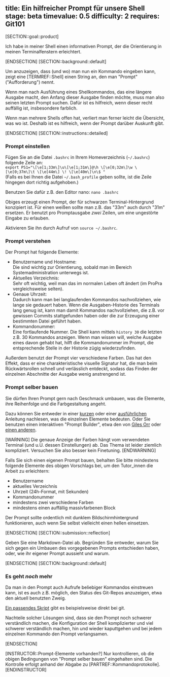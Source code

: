 title: Ein hilfreicher Prompt für unsere Shell
stage: beta
timevalue: 0.5
difficulty: 2
requires: Git101
---
[SECTION::goal::product]

Ich habe in meiner Shell einen informativen Prompt, der die Orientierung 
in meinen Terminalfenstern erleichtert.

[ENDSECTION]
[SECTION::background::default]

Um anzuzeigen, dass (und wo) man nun ein Kommando eingeben kann,
zeigt eine [TERMREF::Shell] einen String an, den man "Prompt" ("Aufforderung") nennt.

Wenn man nach Ausführung eines Shellkommandos, das eine längere Ausgabe macht,
den Anfang dieser Ausgabe finden möchte, muss man also seinen letzten Prompt suchen.
Dafür ist es hilfreich, wenn dieser recht auffällig ist, insbesondere farblich.

Wenn man mehrere Shells offen hat, verliert man ferner leicht die Übersicht,
was wo ist. Deshalb ist es hilfreich, wenn der Prompt darüber Auskunft gibt.

[ENDSECTION]
[SECTION::instructions::detailed]

### Prompt einstellen

Fügen Sie an die Datei `.bashrc` in Ihrem Homeverzeichnis (`~/.bashrc`)
folgende Zeile an:  
`export PS1="\[\e[1;33m\]\u\[\e[1;31m\]@\h \[\e[0;32m\]\w \[\e[0;37m\]\t \[\e[44m\] \! \[\e[40m\]\n\$ "`  
(Falls es bei Ihnen die Datei `~/.bash_profile` geben sollte, ist die Zeile hingegen dort richtig aufgehoben.)

Benutzen Sie dafür z.B. den Editor nano:
`nano .bashrc`

Obiges erzeugt einen Prompt, der für schwarzen Terminal-Hintergrund konzipiert ist.
Für einen weißen sollte man z.B. das "33m" auch durch "31m" ersetzen.
Er benutzt pro Promptausgabe _zwei_ Zeilen, um eine ungestörte Eingabe zu erlauben.

Aktivieren Sie ihn durch Aufruf von `source ~/.bashrc`.


### Prompt verstehen

Der Prompt hat folgende Elemente:

- Benutzername und Hostname:  
  Die sind wichtig zur Orientierung, sobald man im Bereich Systemadministration unterwegs ist.
- Aktuelles Verzeichnis:  
  Sehr oft wichtig, weil man das im normalen Leben oft ändert
  (im ProPra vergleichsweise selten).
- Genaue Uhrzeit:  
  Dadurch kann man bei langlaufenden Kommandos nachvollziehen, wie lange
  sie gedauert haben.
  Wenn die Ausgaben-Historie des Terminals lang genug ist, kann man damit Kommandos nachvollziehen,
  die z.B. vor gewissen Commits stattgefunden haben oder die zur Erzeugung einer bestimmten
  Datei geführt haben.
- Kommandonummer:  
  Eine fortlaufende Nummer.
  Die Shell kann mittels `history 30` die letzten z.B. 30 Kommandos anzeigen.
  Wenn man wissen will, welche Ausgabe eines davon gehabt hat, hilft die Kommandonummer im Prompt,
  die entsprechende Stelle in der Historie zügig wiederzufinden.

Außerdem benutzt der Prompt vier verschiedene Farben.
Das hat den Effekt, dass er eine charakteristische visuelle Signatur hat, die man beim
Rückwärtsrollen schnell und verlässlich entdeckt, sodass das Finden der einzelnen
Abschnitte der Ausgabe wenig anstrengend ist.


### Prompt selber bauen

Sie dürfen Ihren Prompt gern nach Geschmack umbauen, was die Elemente,
ihre Reihenfolge und die Farbgestaltung angeht.

Dazu können Sie entweder in einer
[kurzen](https://ss64.com/bash/syntax-prompt.html)
oder einer
[ausführlichen](https://www.gilesorr.com/bashprompt/howto/)
Anleitung nachlesen, was die einzelnen Elemente bedeuten.
Oder Sie benutzen einen interaktiven "Prompt Builder",
etwa den von 
[Giles Orr](https://www.gilesorr.com/bashprompt/bpb/)
oder
[einen anderen](https://duckduckgo.com/?q=bash+prompt+generator).

[WARNING]
Die genaue Anzeige der Farben hängt vom verwendeten Terminal (und u.U. dessen Einstellungen) ab.
Das Thema ist leider ziemlich kompliziert.
Versuchen Sie also besser kein Finetuning.
[ENDWARNING]

Falls Sie sich einen eigenen Prompt bauen, behalten Sie bitte mindestens folgende Elemente
des obigen Vorschlags bei, um den Tutor_innen die Arbeit zu erleichtern:

- Benutzername
- aktuelles Verzeichnis
- Uhrzeit (24h-Format, mit Sekunden)
- Kommandonummer
- mindestens zwei verschiedene Farben
- mindestens einen auffällig massivfarbenen Block

Der Prompt sollte ordentlich mit dunklem Bildschirmhintergrund funktionieren,
auch wenn Sie selbst vielleicht einen hellen einsetzen.

[ENDSECTION]
[SECTION::submission::reflection]

Geben Sie eine Markdown-Datei ab.
Begründen Sie entweder, warum Sie sich gegen ein Umbauen des vorgegebenen Prompts entschieden haben,
oder, wie ihr eigener Prompt aussieht und warum.

[ENDSECTION]
[SECTION::background::default]

### Es geht _noch_ mehr

Da man in den Prompt auch Aufrufe beliebiger Kommandos einstreuen kann,
ist es auch z.B. möglich, den Status des Git-Repos anzuzeigen,
etwa den aktuell benutzten Zweig.

[Ein passendes Skript](https://github.com/git/git/blob/master/contrib/completion/git-prompt.sh)
gibt es beispielsweise direkt bei git.

Nachteile solcher Lösungen sind, dass sie den Prompt noch schwerer verständlich machen,
die Konfiguration der Shell komplizierter und viel schwerer verständlich machen,
hin und wieder kaputtgehen und
bei jedem einzelnen Kommando den Prompt verlangsamen.

[ENDSECTION]

[INSTRUCTOR::Prompt-Elemente vorhanden?]
Nur kontrollieren, ob die obigen Bedingungen von
"Prompt selber bauen" eingehalten sind.
Die Kontrolle erfolgt anhand der Abgabe zu [PARTREF::Kommandoprotokolle].
[ENDINSTRUCTOR]
